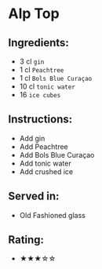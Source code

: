 # Alp Top

## Ingredients:
- 3 cl `gin`
- 1 cl `Peachtree`
- 1 cl `Bols Blue Curaçao`
- 10 cl `tonic water`
- 16 `ice cubes`

## Instructions:
- Add gin
- Add Peachtree
- Add Bols Blue Curaçao
- Add tonic water
- Add crushed ice

## Served in:
- Old Fashioned glass

## Rating:
- ★★★☆☆